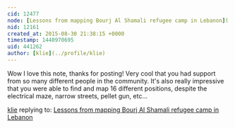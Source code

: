```yaml
---
cid: 12477
node: [Lessons from mapping Bourj Al Shamali refugee camp in Lebanon](../notes/claudsmm/08-23-2015/lessons-from-mapping-bourj-al-shamali-refugee-camp)
nid: 12161
created_at: 2015-08-30 21:38:15 +0000
timestamp: 1440970695
uid: 441262
author: [klie](../profile/klie)
---
```


Wow I love this note, thanks for posting!  Very cool that you had support from so many different people in the community.  It's also really impressive that you were able to find and map 16 different positions, despite the electrical maze, narrow streets, pellet gun, etc... 

[klie](../profile/klie) replying to: [Lessons from mapping Bourj Al Shamali refugee camp in Lebanon](../notes/claudsmm/08-23-2015/lessons-from-mapping-bourj-al-shamali-refugee-camp)

